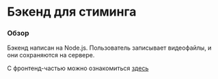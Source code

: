 # Бэкенд для стиминга

### Обзор

Бэкенд написан на Node.js.
Пользователь записывает видеофайлы, и они сохраняются на сервере.

С фронтенд-частью можно ознакомиться [здесь](https://github.com/Gendrarium/socket.io-streaming-frontend)
